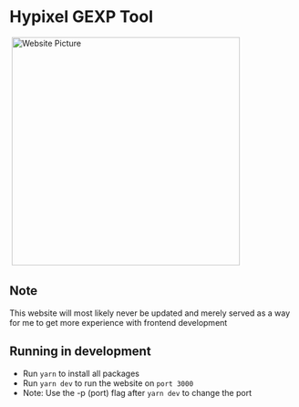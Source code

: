 # Hypixel GEXP Tool
![]()
<img src="https://i.imgur.com/95CalWK.png" alt="Website Picture" width="400"/>
## Note
This website will most likely never be updated and merely served as a way for me to get more experience with frontend development

## Running in development

- Run `yarn` to install all packages
- Run `yarn dev` to run the website on `port 3000`
- Note: Use the -p (port) flag after `yarn dev` to change the port
